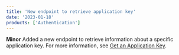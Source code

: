 ```yaml
---
title: 'New endpoint to retrieve application key'
date: '2023-01-18'
products: ['Authentication']
---
```

**Minor**
Added a new endpoint to retrieve information about a specific application key. For more information, see [Get an Application Key](/docs/commerce-cloud/authentication/application-keys/get-an-application-key).
